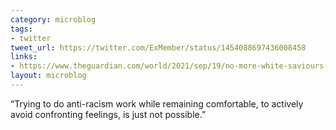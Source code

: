```yaml
---
category: microblog
tags:
- twitter
tweet_url: https://twitter.com/ExMember/status/1454088697436008458
links:
- https://www.theguardian.com/world/2021/sep/19/no-more-white-saviours-thanks-how-to-be-a-true-anti-racist-ally
layout: microblog
---
```

“Trying to do anti-racism work while remaining comfortable, to actively avoid confronting feelings, is just not possible.”
